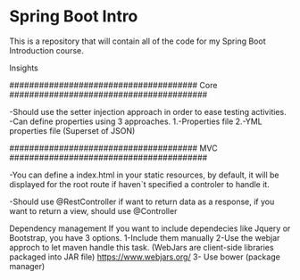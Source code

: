 # Spring Boot Intro

This is a repository that will contain all of the code for my Spring Boot Introduction course.


Insights

######################################    Core       ########################################

-Should use the setter injection approach in order to ease testing activities.
-Can define properties using 3 approaches.
     1.-Properties file
     2.-YML properties file (Superset of JSON)
     


######################################    MVC       ########################################

-You can define a index.html in your static resources, by default, it will be displayed for the root route if haven`t    specified a controler to handle it.

-Should use @RestController if want to return data as a response, if you want to return a view, should use @Controller

Dependency management
If you want to include dependecies like Jquery or Bootstrap, you have 3 options.
    1-Include them manually
    2-Use the webjar approch to let maven handle this task. (WebJars are client-side libraries packaged into JAR file)
    https://www.webjars.org/
    3- Use bower (package manager)
    




